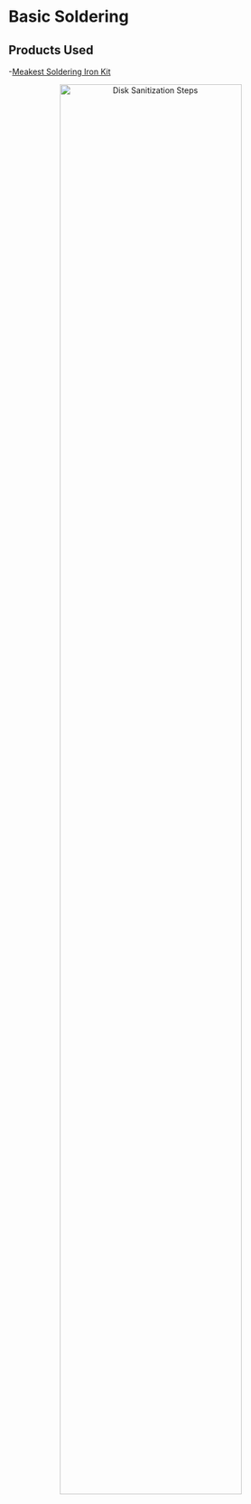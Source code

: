 # Basic Soldering


<h2>Products Used</h2>

-[Meakest Soldering Iron Kit](https://a.co/d/iiDJvhe)


<p align="center">
<img src="https://i.imgur.com/xDB7d0j.jpeg" height="80%" width="80%" alt="Disk Sanitization Steps"/>
</p>
